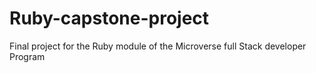 # Ruby-capstone-project
Final project for the Ruby module of the Microverse full Stack developer Program
